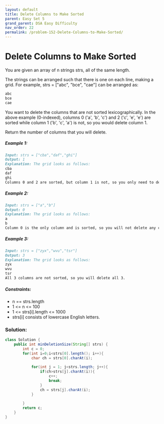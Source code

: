 ```yaml
---
layout: default
title: Delete Columns to Make Sorted
parent: Easy Set 5
grand_parent: DSA Easy Difficulty
nav_order: 22
permalink: /problem-152-Delete-Columns-to-Make-Sorted/
---
```


# Delete Columns to Make Sorted
You are given an array of n strings strs, all of the same length.

The strings can be arranged such that there is one on each line, making a grid. For example, strs = ["abc", "bce", "cae"] can be arranged as:
```markdown
abc
bce
cae
```
You want to delete the columns that are not sorted lexicographically. In the above example (0-indexed), columns 0 ('a', 'b', 'c') and 2 ('c', 'e', 'e') are sorted while column 1 ('b', 'c', 'a') is not, so you would delete column 1.

Return the number of columns that you will delete.

##### Example 1:
```markdown
Input: strs = ["cba","daf","ghi"]
Output: 1
Explanation: The grid looks as follows:
cba
daf
ghi
Columns 0 and 2 are sorted, but column 1 is not, so you only need to delete 1 column.
```
##### Example 2:
```markdown
Input: strs = ["a","b"]
Output: 0
Explanation: The grid looks as follows:
a
b
Column 0 is the only column and is sorted, so you will not delete any columns.
```
##### Example 3:
```markdown
Input: strs = ["zyx","wvu","tsr"]
Output: 3
Explanation: The grid looks as follows:
zyx
wvu
tsr
All 3 columns are not sorted, so you will delete all 3.
```
##### Constraints:
* n == strs.length
* 1 <= n <= 100
* 1 <= strs[i].length <= 1000
* strs[i] consists of lowercase English letters.

### Solution:
```java
class Solution {
    public int minDeletionSize(String[] strs) {
        int c = 0;
        for(int i=0;i<strs[0].length(); i++){
            char ch = strs[0].charAt(i);
            
            for(int j = 1; j<strs.length; j++){
                if(ch>strs[j].charAt(i)){
                    c++;
                    break;
                }
                ch = strs[j].charAt(i);
            }
            
        }
        return c;
    }
}
```